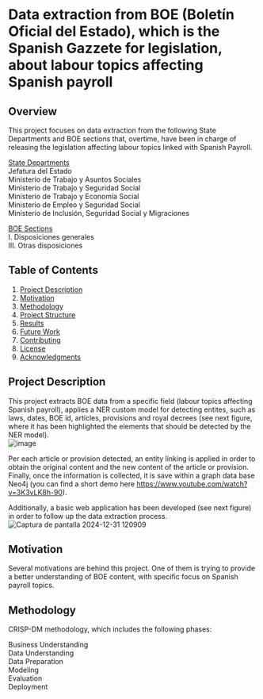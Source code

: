 # Data extraction from BOE (Boletín Oficial del Estado), which is the Spanish Gazzete for legislation, about labour topics affecting Spanish payroll
## Overview
This project focuses on data extraction from the following State Departments and BOE sections that, overtime, have been in charge of releasing the legislation affecting labour topics linked with Spanish Payroll.

<ins>State Departments</ins><br/>
Jefatura del Estado<br/>
Ministerio de Trabajo y Asuntos Sociales<br/>
Ministerio de Trabajo y Seguridad Social<br/>
Ministerio de Trabajo y Economía Social<br/>
Ministerio de Empleo y Seguridad Social<br/>
Ministerio de Inclusión, Seguridad Social y Migraciones<br/>

<ins>BOE Sections</ins><br/>
I. Disposiciones generales<br/>
III. Otras disposiciones<br/>

## Table of Contents
1. [Project Description](#project-description)
2. [Motivation](#motivation)
3. [Methodology](#methodology)
4. [Project Structure](#project-structure)
5. [Results](#results)
6. [Future Work](#future-work)
7. [Contributing](#contributing)
8. [License](#license)
9. [Acknowledgments](#acknowledgments)

## Project Description
This project extracts BOE data from a specific field (labour topics affecting Spanish payroll), applies a NER custom model for detecting entites, such as laws, dates, BOE id, articles, provisions and royal decrees (see next figure, where it has been highlighted the elements that should be detected by the NER model).  <br/>
![image](https://github.com/user-attachments/assets/25924145-9e7e-49d3-a936-a708d3df1fd2)

Per each article or provision detected, an entity linking is applied in order to obtain the original content and the new content of the article or provision. Finally, once the information is collected, it is save within a graph data base Neo4j (you can find a short demo here https://www.youtube.com/watch?v=3K3vLK8h-90). <br/>

Additionally, a basic web application has been developed (see next figure) in order to follow up the data extraction process. <br/>
![Captura de pantalla 2024-12-31 120909](https://github.com/user-attachments/assets/17937f2d-ad45-4ee8-8dd8-bcbf87339bbe)

## Motivation
Several motivations are behind this project. One of them is trying to provide a better understanding of BOE content, with specific focus on Spanish payroll topics.

## Methodology

CRISP-DM methodology, which includes the following phases:<br/>

Business Understanding<br/>
Data Understanding<br/>
Data Preparation<br/>
Modeling<br/>
Evaluation<br/>
Deployment<br/>
